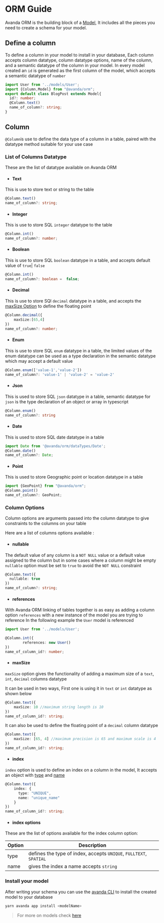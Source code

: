 

# ORM Guide

Avanda ORM is the building block of a [Model](/guide/model), It includes all the pieces you need to create a schema for your model.

## Define a column 
To define a column in your model to install in your database, Each column accepts column datatype, column datatype options,  name of the column, and a semantic datatype of the column in your model.
In every model created an `id` is generated as the first column of the model, which accepts a semantic datatype of `number`

```ts
import User from '../models/User';
import {Column,Model} from "@avanda/orm";
export default class BlogPost extends Model{
  id?: number;
  @Column.text()
  name_of_column?: string;
}
```
## Column

`@Column`is use to define the data type of a column in a table, paired with the datatype method suitable for your use case

### List of Columns Datatype

These are the list of datatype available on Avanda ORM

- #### Text
This is use to store text or string to the table
```ts
@Column.text()
name_of_column?: string;
```

- #### Integer
This is use to store SQL `integer` datatype to the table
```ts
@Column.int()
name_of_column?: number;
```

- #### Boolean
This is use to store SQL `boolean` datatype in a table, and accepts default value of `true`| `false`
```ts
@Column.int()
name_of_column?: boolean =  false;
```

- #### Decimal
This is use to store SQl `decimal` datatype in a table, and accepts the [maxSize Option](#columnOptions) to define the floating point
```ts
@Column.decimal({
    maxSize:[65,4]
})
name_of_column?: number;
```

- #### Enum
This is use to store SQL `enum` datatype in a table, the limited values of the enum datatype can be used as a type declaration in the semantic datatype which may accept a default value 
```ts
@Column.enum(['value-1','value-2'])
name_of_column?: 'value-1' | 'value-2' = 'value-2'
```

- #### Json
This is used to store SQL `json` datatype in a table, semantic datatype for `json` is the type declaration of an object or array in typescript 

```ts
@Column.enum()
name_of_column?: string
```

- #### Date
This is used to store SQL date datatype in a table 

```ts
import Date from '@avanda/orm/dataTypes/Date';
@Column.date()
name_of_column?: Date;
```

- #### Point
This is used to store Geographic point or location datatype in a table 

```ts
import {GeoPoint} from "@avanda/orm";
@Column.point()
name_of_column?: GeoPoint;
```

### Column Options
Column options are arguments passed into the column  datatype to give constraints to the columns on your table

Here are a list of columns options available :

- #### nullable 
The default value of any column is a `NOT NULL` value or a default value assigned to the column but in some cases where a column might be empty  `nullable` option must be set to `true` to avoid the `NOT NULL` constraint

```ts
@Column.text({
  nullable: true
})
name_of_column?: string;
```

- #### references 
With Avanda ORM linking of tables together is as easy as adding a column option `references` with a new instance of the model you are trying to reference
In the following example the `User` model is referenced

```ts
import User from '../models/User';

@Column.int({
        references: new User()
})
name_of_column_id?: number;
```

- #### maxSize
`maxSize` option gives the functionality of adding a maximum size of a `text`, `int`, `decimal` columns datatype

It can be used in two ways, First one is using it in `text` or `int` datatype as shown below

```ts
@Column.text({
    maxSize: 10 //maximum string length is 10
})
name_of_column_id?: string;

```

It can also be used to define the floating point of a `decimal` column datatype 

```ts
@Column.text({
    maxSize: [65, 4] //maximum precision is 65 and maximum scale is 4
})
name_of_column_id?: string;
```

- #### index
`index` option is used to define an index on a column in the model,
It accepts an object with [type](#index-type) and [name](#index-name)

```ts
@Column.text({
    index: {
      type: "UNIQUE",
      name: "unique_name"
    }
})
name_of_column_id?: string;
```

  - #### index options
  These are the list of options available for the index column option:

  |Option | Description                                                                                       |
  | ---------------- | ------------------------------------------------------------------------------------------------- |
  | type              | defines the type of index, accepts `UNIQUE`, `FULLTEXT`, `SPATIAL`     |
  | name            | gives the index a name accepts `string` |


### Install your model

After writing your schema you can use the [avanda CLI](/components/avanda-cli/overview) to install the created model to your database 

```bash
yarn avanda app install <modelName>
```
> For more on models check [here](/guide/model)


